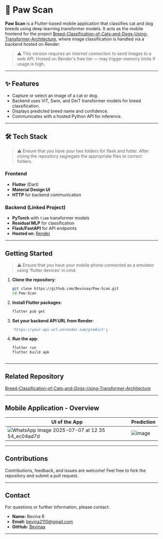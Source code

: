 # 🐾 Paw Scan

**Paw Scan** is a Flutter-based mobile application that classifies cat and dog breeds using deep learning transformer models. It acts as the mobile frontend for the project [Breed-Classification-of-Cats-and-Dogs-Using-Transformer-Architecture](https://github.com/Bevinaa/Breed-Classification-of-Cats-and-Dogs-Using-Transformer-Architecture), where image classification is handled via a backend hosted on Render.

> ⚠️ This version requires an internet connection to send images to a web API. Hosted on Render's free tier — may trigger memory limits if usage is high.

---

## ✨ Features

-  Capture or select an image of a cat or dog.
-  Backend uses ViT, Swin, and DeiT transformer models for breed classification.
-  Displays predicted breed name and confidence.
-  Communicates with a hosted Python API for inference.

---

## 🛠 Tech Stack

> ⚠️ Ensure that you have your two folders for flask and futter. After cloing the repository segregate the appropriate files to correct folders.
 
### Frontend
- **Flutter** (Dart)
- **Material Design UI**
- **HTTP** for backend communication

### Backend (Linked Project)
- **PyTorch** with `timm` transformer models
- **Residual MLP** for classification
- **Flask/FastAPI** for API endpoints
- **Hosted on**: [Render](https://render.com)

---

##  Getting Started
> ⚠️ Ensure that you have your mobile phone connected as a emulator using 'flutter devices' in cmd.
1. **Clone the repository**:
   ```bash
   git clone https://github.com/Bevinaa/Paw-Scan.git
   cd Paw-Scan
   ```
2. **Install Flutter packages**:
   ```bash
   flutter pub get
   ```
3. **Set your backend API URL from Render**:
   ```bash
   'https://your-api-url.onrender.com/predict';
   ```
4. **Run the app**:
   ```bash
   flutter run
   flutter build apk
  
---

## Related Repository

[Breed-Classification-of-Cats-and-Dogs-Using-Transformer-Architecture](https://github.com/Bevinaa/Breed-Classification-of-Cats-and-Dogs-Using-Transformer-Architecture)

---

## Mobile Application - Overview 

| UI of the App | Prediction |
|------------|--------------|
| ![WhatsApp Image 2025-07-07 at 12 35 54_ec04ad7d](https://github.com/user-attachments/assets/20b61622-68b9-41bc-a921-897367f6cb82) | ![image](https://github.com/user-attachments/assets/4f2b1f02-1fe6-4146-b9d9-e815a7c738a4) |

---

## Contributions

Contributions, feedback, and issues are welcome! Feel free to fork the repository and submit a pull request.

---

## Contact

For questions or further information, please contact:

- **Name:** Bevina R
- **Email:** bevina2110@gmail.com
- **GitHub:** [Bevinaa](https://github.com/Bevinaa)

---

